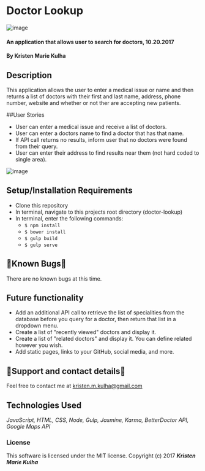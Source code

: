 # Doctor Lookup
![image](https://user-images.githubusercontent.com/15882954/31843830-f70ecc1c-b5a9-11e7-973f-59c1e13adce9.jpg)

#### An application that allows user to search for doctors, 10.20.2017

#### By Kristen Marie Kulha

## Description

This application allows the user to enter a medical issue or name and then returns a list of doctors with their first and last name, address, phone number, website and whether or not ther are accepting new patients.

##User Stories

* User can enter a medical issue and receive a list of doctors.
* User can enter a doctors name to find a doctor that has that name.
* If API call returns no results, inform user that no doctors were found from their query.
* User can enter their address to find results near them (not hard coded to single area).

![image](https://user-images.githubusercontent.com/15882954/31843842-0a1d4f72-b5aa-11e7-9121-94b548b97860.jpg)

## Setup/Installation Requirements

* Clone this repository
* In terminal, navigate to this projects root directory (doctor-lookup)
* In terminal, enter the following commands:
  * ``` $ npm install ```
  * ``` $ bower install ```
  * ``` $ gulp build ```
  * ``` $ gulp serve ```

## 🐛Known Bugs🐛

There are no known bugs at this time.

## Future functionality

* Add an additional API call to retrieve the list of specialities from the database before you query for a doctor, then return that list in a dropdown menu.
* Create a list of "recently viewed" doctors and display it.
* Create a list of "related doctors" and display it. You can define related however you wish.
* Add static pages, links to your GitHub, social media, and more.

## 📧Support and contact details📧

Feel free to contact me at kristen.m.kulha@gmail.com

## Technologies Used

_JavaScript, HTML, CSS, Node, Gulp, Jasmine, Karma, BetterDoctor API, Google Maps API_

### License

This software is licensed under the MIT license.
Copyright (c) 2017 **_Kristen Marie Kulha_**
